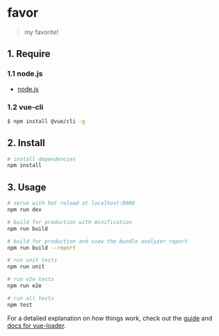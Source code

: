 # favor

> my favorite!

## 1. Require
### 1.1 node.js
- [node.js](https://nodejs.org/)

### 1.2 vue-cli

```bash
$ npm install @vue/cli -g
```


## 2. Install

``` bash
# install dependencies
npm install
```
## 3. Usage
``` bash
# serve with hot reload at localhost:8080
npm run dev
```

``` bash
# build for production with minification
npm run build
```

``` bash
# build for production and view the bundle analyzer report
npm run build --report
```

``` bash
# run unit tests
npm run unit
```

``` bash
# run e2e tests
npm run e2e
```

``` bash
# run all tests
npm test
```

For a detailed explanation on how things work, check out the [guide](http://vuejs-templates.github.io/webpack/) and [docs for vue-loader](http://vuejs.github.io/vue-loader).
